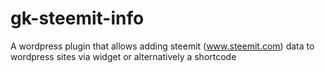 # gk-steemit-info
A wordpress plugin that allows adding steemit (www.steemit.com) data to wordpress sites via widget or alternatively a shortcode
